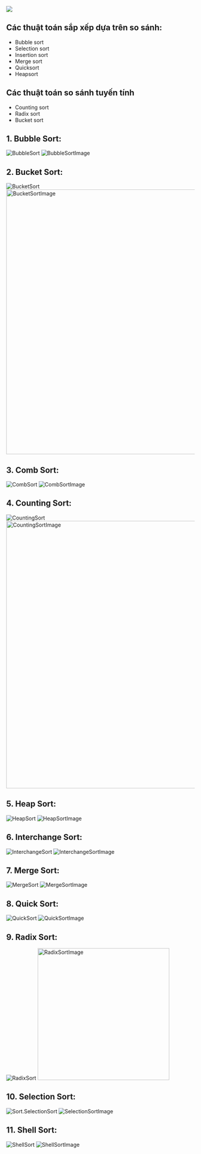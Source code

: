 ![](https://images.viblo.asia/84e73dd1-777c-4f83-b223-0d0b16ba0213.jpeg)

## Các thuật toán sắp xếp dựa trên so sánh:
- Bubble sort
- Selection sort
- Insertion sort
- Merge sort
- Quicksort
- Heapsort



## Các thuật toán so sánh tuyến tính
- Counting sort
- Radix sort
- Bucket sort


## 1. Bubble Sort:

![BubbleSort](https://user-images.githubusercontent.com/122768076/227689693-15f62ae9-0e29-4906-992a-aade5ef256ba.png)
![BubbleSortImage](https://user-images.githubusercontent.com/122768076/227689697-db3a0b67-44cb-42db-9c7b-3fab85c9ee00.png)


## 2. Bucket Sort:

![BucketSort](https://user-images.githubusercontent.com/122768076/227689748-c83407c7-3fbc-4cd0-aa9d-cf93ec0df401.png)
<img width="707" alt="BucketSortImage" src="https://user-images.githubusercontent.com/122768076/227689752-b324be2a-a1ee-47ba-a49f-cf57349e162b.png">

## 3. Comb Sort:

![CombSort](https://user-images.githubusercontent.com/122768076/227689769-35c7d7ab-fa32-456b-a1bb-065d047ad10e.png)
![CombSortImage](https://user-images.githubusercontent.com/122768076/227689773-d8731081-994e-482a-9c79-4f9691705bdf.png)

## 4. Counting Sort:

![CountingSort](https://user-images.githubusercontent.com/122768076/227689782-82f07485-613f-4c5d-af92-0ada61000c96.png)
<img width="714" alt="CountingSortImage" src="https://user-images.githubusercontent.com/122768076/227689784-cd8a6caf-bc7d-4b88-9d6c-e6d155e2778b.png">

## 5. Heap Sort:

![HeapSort](https://user-images.githubusercontent.com/122768076/227689802-d1fb19d2-85b8-47dc-a827-392885f349e7.png)
![HeapSortImage](https://user-images.githubusercontent.com/122768076/227689804-2975750f-c47d-47e3-978f-37857682f7e4.png)


## 6. Interchange Sort:

![InterchangeSort](https://user-images.githubusercontent.com/122768076/227689839-948dce95-b7da-4675-b076-2af95158ce37.png)
![InterchangeSortImage](https://user-images.githubusercontent.com/122768076/227689842-bc73a9ff-3b71-4d71-ae93-7a6660a30fb9.png)


## 7. Merge Sort:

![MergeSort](https://user-images.githubusercontent.com/122768076/227689875-09deb2ab-021f-4275-bec5-b4badfc1d604.png)
![MergeSortImage](https://user-images.githubusercontent.com/122768076/227689878-55fd1d34-190a-484e-8ac1-cd0b1eae50e5.png)


## 8. Quick Sort:

![QuickSort](https://user-images.githubusercontent.com/122768076/227689889-326d9f7a-2ac4-4f51-b830-fb897b18a482.png)
![QuickSortImage](https://user-images.githubusercontent.com/122768076/227689891-1e1c9382-cc7c-42e9-882b-2600746e8735.png)


## 9. Radix Sort:

![RadixSort](https://user-images.githubusercontent.com/122768076/227689901-ae529f18-822c-42cc-bd1c-9eab78aab71a.png)
<img width="352" alt="RadixSortImage" src="https://user-images.githubusercontent.com/122768076/227689902-0a5efebd-6629-45ee-b011-c82e09919de1.png">


## 10. Selection Sort:

![Sort.SelectionSort](https://user-images.githubusercontent.com/122768076/227689918-d1a76852-bf3f-4c36-b935-5d1a4b7ae038.png)
![SelectionSortImage](https://user-images.githubusercontent.com/122768076/227689920-c90ef9cb-e06d-4c73-ad4c-5243c592b6a3.png)


## 11. Shell Sort:

![ShellSort](https://user-images.githubusercontent.com/122768076/227689978-51148b70-8e29-451f-8229-5339a5fbfc98.png)
![ShellSortImage](https://user-images.githubusercontent.com/122768076/227689982-f60b637c-d312-4640-b4d8-88f68179cfac.png)

